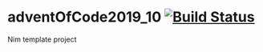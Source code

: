 # adventOfCode2019_10 [![Build Status](https://travis-ci.org/lguzzon-NIM/adventOfCode2019_10.svg?branch=master)](https://travis-ci.org/lguzzon-NIM/adventOfCode2019_10)

Nim template project
